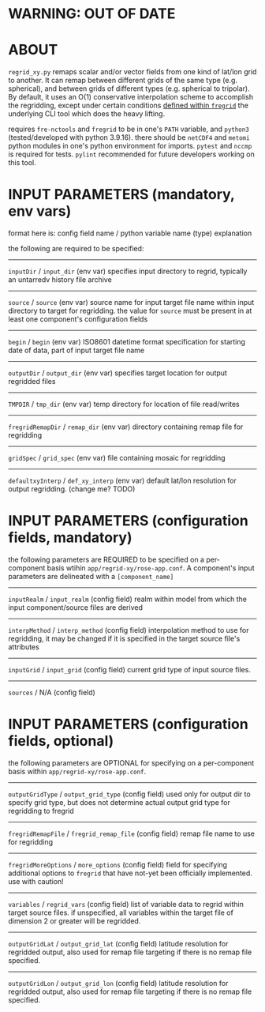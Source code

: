 # WARNING: OUT OF DATE

# ABOUT

`regrid_xy.py` remaps scalar and/or vector fields from one kind of lat/lon grid to another.  It can remap between different grids of the same type (e.g. spherical), and between grids of different types (e.g. spherical to tripolar). By default, it uses an O(1) conservative interpolation scheme to accomplish the regridding, except under certain conditions [defined within `fregrid`](https://github.com/NOAA-GFDL/FRE-NCtools/blob/master/tools/fregrid/fregrid.c#L915-L920) the underlying CLI tool which does the heavy lifting.

requires `fre-nctools` and `fregrid` to be in one's `PATH` variable, and `python3` (tested/developed with python 3.9.16). there should be `netCDF4` and `metomi` python modules in one's python environment for imports. `pytest` and `nccmp` is required for tests. `pylint` recommended for future developers working on this tool. 


# INPUT PARAMETERS (mandatory, env vars)
format here is: 
config field name / python variable name (type) explanation

the following are required to be specified:
_______________________________________
`inputDir` / `input_dir` (env var) specifies input directory to regrid, typically an untarredv history file archive
_______________________________________
`source` / `source` (env var) source name for input target file name within input directory to target for regridding. the value for `source` must be present in at least one component's configuration fields
_______________________________________
`begin` / `begin` (env var) ISO8601 datetime format specification for starting date of data, part of input target file name
_______________________________________
`outputDir` / `output_dir` (env var) specifies target location for output regridded files
_______________________________________
`TMPDIR` / `tmp_dir` (env var) temp directory for location of file read/writes
_______________________________________
`fregridRemapDir` / `remap_dir` (env var) directory containing remap file for regridding
_______________________________________
`gridSpec` / `grid_spec` (env var) file containing mosaic for regridding 
_______________________________________
`defaultxyInterp` / `def_xy_interp` (env var) default lat/lon resolution for output regridding. (change me? TODO)


# INPUT PARAMETERS (configuration fields, mandatory)
the following parameters are REQUIRED to be specified on a per-component basis wtihin `app/regrid-xy/rose-app.conf`. A component's input parameters are delineated with a `[component_name]`
_______________________________________
`inputRealm` / `input_realm` (config field) realm within model from which the input component/source files are derived
_______________________________________
`interpMethod` / `interp_method` (config field) interpolation method to use for regridding, it may be changed if it is specified in the target source file's attributes
_______________________________________
`inputGrid` / `input_grid` (config field) current grid type of input source files.
_______________________________________
`sources` / N/A (config field)

# INPUT PARAMETERS (configuration fields, optional)
the following parameters are OPTIONAL for specifying on a per-component basis within `app/regrid-xy/rose-app.conf`.
_______________________________________
`outputGridType` / `output_grid_type` (config field) used only for output dir to specify grid type, but does not determine actual output grid type for regridding to fregrid
_______________________________________
`fregridRemapFile` / `fregrid_remap_file` (config field) remap file name to use for regridding
_______________________________________
`fregridMoreOptions` / `more_options` (config field) field for specifying additional options to `fregrid` that have not-yet been officially implemented. use with caution!
_______________________________________
`variables` / `regrid_vars` (config field) list of variable data to regrid within target source files. if unspecified, all variables within the target file of dimension 2 or greater will be regridded.
_______________________________________
`outputGridLat` / `output_grid_lat` (config field) latitude resolution for regridded output, also used for remap file targeting if there is no remap file specified.
_______________________________________
`outputGridLon` / `output_grid_lon` (config field) latitude resolution for regridded output, also used for remap file targeting if there is no remap file specified.
